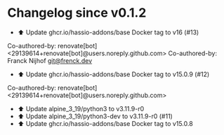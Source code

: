 # Changelog since v0.1.2
- ⬆️ Update ghcr.io/hassio-addons/base Docker tag to v16 (#13)

Co-authored-by: renovate[bot] <29139614+renovate[bot]@users.noreply.github.com>
Co-authored-by: Franck Nijhof <git@frenck.dev> 
- ⬆️ Update ghcr.io/hassio-addons/base Docker tag to v15.0.9 (#12)

Co-authored-by: renovate[bot] <29139614+renovate[bot]@users.noreply.github.com> 
- ⬆️ Update alpine_3_19/python3 to v3.11.9-r0 
- ⬆️ Update alpine_3_19/python3-dev to v3.11.9-r0 (#11) 
- ⬆️ Update ghcr.io/hassio-addons/base Docker tag to v15.0.8 
